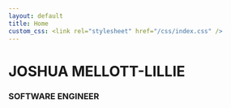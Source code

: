 ```yaml
---
layout: default
title: Home
custom_css: <link rel="stylesheet" href="/css/index.css" />
---
```


<!-- P5 JS Background Container -->
<div id="sketch-background"></div>

<div id="home-root">
    <h1 class="title">JOSHUA MELLOTT-LILLIE</h1>
    <h3 class="subtitle">SOFTWARE ENGINEER</h3>
</div>

<script src="https://cdnjs.cloudflare.com/ajax/libs/p5.js/0.6.1/p5.min.js"></script>
<script src="/js/home.js"></script>
